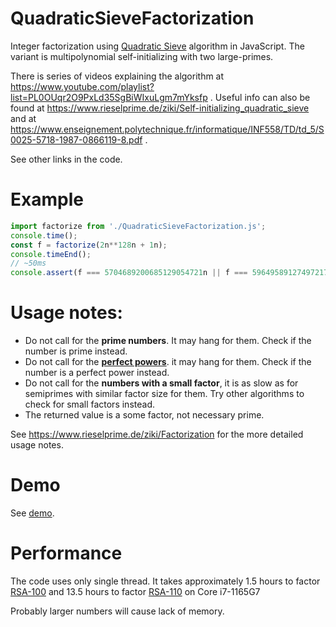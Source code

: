 # QuadraticSieveFactorization
Integer factorization using [Quadratic Sieve](https://en.wikipedia.org/wiki/Quadratic_sieve) algorithm in JavaScript.
The variant is multipolynomial self-initializing with two large-primes.

There is series of videos explaining the algorithm at https://www.youtube.com/playlist?list=PL0OUqr2O9PxLd35SgBiWIxuLgm7mYksfp .
Useful info can also be found at https://www.rieselprime.de/ziki/Self-initializing_quadratic_sieve and at https://www.enseignement.polytechnique.fr/informatique/INF558/TD/td_5/S0025-5718-1987-0866119-8.pdf .

See other links in the code.

# Example
```javascript
import factorize from './QuadraticSieveFactorization.js';
console.time();
const f = factorize(2n**128n + 1n);
console.timeEnd();
// ~50ms
console.assert(f === 5704689200685129054721n || f === 59649589127497217n, f);
```

# Usage notes:
* Do not call for the **prime numbers**. It may hang for them. Check if the number is prime instead.
* Do not call for the **[perfect powers](https://en.wikipedia.org/wiki/Perfect_power)**. it may hang for them. Check if the number is a perfect power instead. 
* Do not call for the **numbers with a small factor**, it is as slow as for semiprimes with similar factor size for them. Try other algorithms to check for small factors instead.
* The returned value is a some factor, not necessary prime.

See https://www.rieselprime.de/ziki/Factorization for the more detailed usage notes.

# Demo
See [demo](https://yaffle.github.io/QuadraticSieveFactorization/demo.html).

# Performance

The code uses only single thread.
It takes approximately 1.5 hours to factor [RSA-100](https://en.wikipedia.org/wiki/RSA_numbers#RSA-100) 
and 13.5 hours to factor [RSA-110](https://en.wikipedia.org/wiki/RSA_numbers#RSA-110) on Core i7-1165G7

Probably larger numbers will cause lack of memory.
